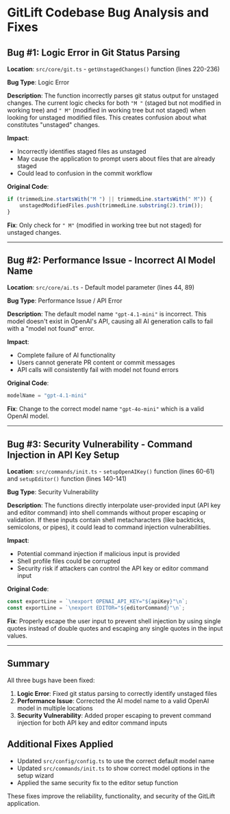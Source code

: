 # GitLift Codebase Bug Analysis and Fixes

## Bug #1: Logic Error in Git Status Parsing

**Location**: `src/core/git.ts` - `getUnstagedChanges()` function (lines 220-236)

**Bug Type**: Logic Error

**Description**: 
The function incorrectly parses git status output for unstaged changes. The current logic checks for both `"M "` (staged but not modified in working tree) and `" M"` (modified in working tree but not staged) when looking for unstaged modified files. This creates confusion about what constitutes "unstaged" changes.

**Impact**: 
- Incorrectly identifies staged files as unstaged
- May cause the application to prompt users about files that are already staged
- Could lead to confusion in the commit workflow

**Original Code**:
```typescript
if (trimmedLine.startsWith("M ") || trimmedLine.startsWith(" M")) {
    unstagedModifiedFiles.push(trimmedLine.substring(2).trim());
}
```

**Fix**: 
Only check for `" M"` (modified in working tree but not staged) for unstaged changes.

---

## Bug #2: Performance Issue - Incorrect AI Model Name

**Location**: `src/core/ai.ts` - Default model parameter (lines 44, 89)

**Bug Type**: Performance Issue / API Error

**Description**: 
The default model name `"gpt-4.1-mini"` is incorrect. This model doesn't exist in OpenAI's API, causing all AI generation calls to fail with a "model not found" error.

**Impact**: 
- Complete failure of AI functionality
- Users cannot generate PR content or commit messages
- API calls will consistently fail with model not found errors

**Original Code**:
```typescript
modelName = "gpt-4.1-mini"
```

**Fix**: 
Change to the correct model name `"gpt-4o-mini"` which is a valid OpenAI model.

---

## Bug #3: Security Vulnerability - Command Injection in API Key Setup

**Location**: `src/commands/init.ts` - `setupOpenAIKey()` function (lines 60-61) and `setupEditor()` function (lines 140-141)

**Bug Type**: Security Vulnerability

**Description**: 
The functions directly interpolate user-provided input (API key and editor command) into shell commands without proper escaping or validation. If these inputs contain shell metacharacters (like backticks, semicolons, or pipes), it could lead to command injection vulnerabilities.

**Impact**: 
- Potential command injection if malicious input is provided
- Shell profile files could be corrupted
- Security risk if attackers can control the API key or editor command input

**Original Code**:
```typescript
const exportLine = `\nexport OPENAI_API_KEY="${apiKey}"\n`;
const exportLine = `\nexport EDITOR="${editorCommand}"\n`;
```

**Fix**: 
Properly escape the user input to prevent shell injection by using single quotes instead of double quotes and escaping any single quotes in the input values.

---

## Summary

All three bugs have been fixed:
1. **Logic Error**: Fixed git status parsing to correctly identify unstaged files
2. **Performance Issue**: Corrected the AI model name to a valid OpenAI model in multiple locations
3. **Security Vulnerability**: Added proper escaping to prevent command injection for both API key and editor command inputs

## Additional Fixes Applied

- Updated `src/config/config.ts` to use the correct default model name
- Updated `src/commands/init.ts` to show correct model options in the setup wizard
- Applied the same security fix to the editor setup function

These fixes improve the reliability, functionality, and security of the GitLift application.
